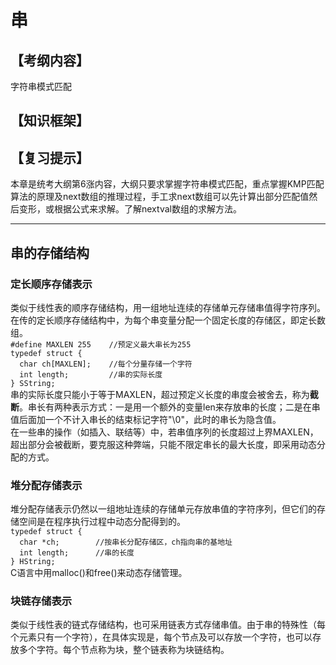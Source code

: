 # 串  
## 【考纲内容】  
字符串模式匹配  

## 【知识框架】  

## 【复习提示】  
本章是统考大纲第6涨内容，大纲只要求掌握字符串模式匹配，重点掌握KMP匹配算法的原理及next数组的推理过程，手工求next数组可以先计算出部分匹配值然后变形，或根据公式来求解。了解nextval数组的求解方法。  

---

## 串的存储结构  
### 定长顺序存储表示  
类似于线性表的顺序存储结构，用一组地址连续的存储单元存储串值得字符序列。在传的定长顺序存储结构中，为每个串变量分配一个固定长度的存储区，即定长数组。  
`#define MAXLEN 255    //预定义最大串长为255`  
`typedef struct {`  
`  char ch[MAXLEN];    //每个分量存储一个字符`  
`  int length;         //串的实际长度`  
`} SString;`  
串的实际长度只能小于等于MAXLEN，超过预定义长度的串度会被舍去，称为**截断**。串长有两种表示方式：一是用一个额外的变量len来存放串的长度；二是在串值后面加一个不计入串长的结束标记字符"\0"，此时的串长为隐含值。  
在一些串的操作（如插入、联结等）中，若串值序列的长度超过上界MAXLEN，超出部分会被截断，要克服这种弊端，只能不限定串长的最大长度，即采用动态分配的方式。  

### 堆分配存储表示  
堆分配存储表示仍然以一组地址连续的存储单元存放串值的字符序列，但它们的存储空间是在程序执行过程中动态分配得到的。  
`typedef struct {`  
`  char *ch;        //按串长分配存储区，ch指向串的基地址`  
`  int length;      //串的长度`  
`} HString;`  
C语言中用malloc()和free()来动态存储管理。  

### 块链存储表示  
类似于线性表的链式存储结构，也可采用链表方式存储串值。由于串的特殊性（每个元素只有一个字符），在具体实现是，每个节点及可以存放一个字符，也可以存放多个字符。每个节点称为块，整个链表称为块链结构。  
